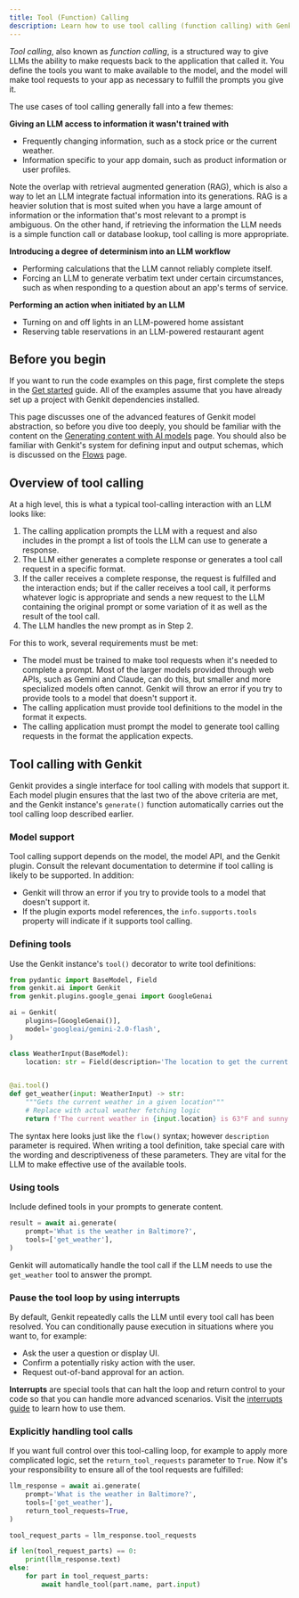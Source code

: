 ```yaml
---
title: Tool (Function) Calling
description: Learn how to use tool calling (function calling) with Genkit Python to give LLMs access to external information and actions.
---
```


_Tool calling_, also known as _function calling_, is a structured way to give
LLMs the ability to make requests back to the application that called it. You
define the tools you want to make available to the model, and the model will
make tool requests to your app as necessary to fulfill the prompts you give it.

The use cases of tool calling generally fall into a few themes:

**Giving an LLM access to information it wasn't trained with**

- Frequently changing information, such as a stock price or the current
  weather.
- Information specific to your app domain, such as product information or user
  profiles.

Note the overlap with retrieval augmented generation (RAG), which is also
a way to let an LLM integrate factual information into its generations. RAG is a
heavier solution that is most suited when you have a large amount of information
or the information that's most relevant to a prompt is ambiguous. On the other
hand, if retrieving the information the LLM needs is a simple function call or
database lookup, tool calling is more appropriate.

**Introducing a degree of determinism into an LLM workflow**

- Performing calculations that the LLM cannot reliably complete itself.
- Forcing an LLM to generate verbatim text under certain circumstances, such
  as when responding to a question about an app's terms of service.

**Performing an action when initiated by an LLM**

- Turning on and off lights in an LLM-powered home assistant
- Reserving table reservations in an LLM-powered restaurant agent

## Before you begin

If you want to run the code examples on this page, first complete the steps in
the [Get started](/python/docs/get-started/) guide. All of the examples assume that you
have already set up a project with Genkit dependencies installed.

This page discusses one of the advanced features of Genkit model abstraction, so
before you dive too deeply, you should be familiar with the content on the
[Generating content with AI models](/python/docs/reference/models/) page. You should also be familiar
with Genkit's system for defining input and output schemas, which is discussed
on the [Flows](/python/docs/reference/flows/) page.

## Overview of tool calling

At a high level, this is what a typical tool-calling interaction with an LLM
looks like:

1.  The calling application prompts the LLM with a request and also includes in
    the prompt a list of tools the LLM can use to generate a response.
2.  The LLM either generates a complete response or generates a tool call request
    in a specific format.
3.  If the caller receives a complete response, the request is fulfilled and the
    interaction ends; but if the caller receives a tool call, it performs
    whatever logic is appropriate and sends a new request to the LLM containing
    the original prompt or some variation of it as well as the result of the tool
    call.
4.  The LLM handles the new prompt as in Step 2.

For this to work, several requirements must be met:

- The model must be trained to make tool requests when it's needed to complete
  a prompt. Most of the larger models provided through web APIs, such as
  Gemini and Claude, can do this, but smaller and more specialized models
  often cannot. Genkit will throw an error if you try to provide tools to a
  model that doesn't support it.
- The calling application must provide tool definitions to the model in the
  format it expects.
- The calling application must prompt the model to generate tool calling
  requests in the format the application expects.

## Tool calling with Genkit

Genkit provides a single interface for tool calling with models that support it.
Each model plugin ensures that the last two of the above criteria are met, and
the Genkit instance's `generate()` function automatically carries out the tool
calling loop described earlier.

### Model support

Tool calling support depends on the model, the model API, and the Genkit plugin.
Consult the relevant documentation to determine if tool calling is likely to be
supported. In addition:

- Genkit will throw an error if you try to provide tools to a model that
  doesn't support it.
- If the plugin exports model references, the `info.supports.tools` property
  will indicate if it supports tool calling.

### Defining tools

Use the Genkit instance's `tool()` decorator to write tool definitions:

```python
from pydantic import BaseModel, Field
from genkit.ai import Genkit
from genkit.plugins.google_genai import GoogleGenai

ai = Genkit(
    plugins=[GoogleGenai()],
    model='googleai/gemini-2.0-flash',
)

class WeatherInput(BaseModel):
    location: str = Field(description='The location to get the current weather for')


@ai.tool()
def get_weather(input: WeatherInput) -> str:
    """Gets the current weather in a given location"""
    # Replace with actual weather fetching logic
    return f'The current weather in {input.location} is 63°F and sunny.'
```

The syntax here looks just like the `flow()` syntax; however `description`
parameter is required. When writing a tool definition, take special care
with the wording and descriptiveness of these parameters. They are vital
for the LLM to make effective use of the available tools.

### Using tools

Include defined tools in your prompts to generate content.

```python
result = await ai.generate(
    prompt='What is the weather in Baltimore?',
    tools=['get_weather'],
)
```

Genkit will automatically handle the tool call if the LLM needs to use the
`get_weather` tool to answer the prompt.

### Pause the tool loop by using interrupts

By default, Genkit repeatedly calls the LLM until every tool call has been
resolved. You can conditionally pause execution in situations where you want
to, for example:

- Ask the user a question or display UI.
- Confirm a potentially risky action with the user.
- Request out-of-band approval for an action.

**Interrupts** are special tools that can halt the loop and return control
to your code so that you can handle more advanced scenarios. Visit the
[interrupts guide](/python/docs/reference/interrupts/) to learn how to use them.

### Explicitly handling tool calls

If you want full control over this tool-calling loop, for example to
apply more complicated logic, set the `return_tool_requests` parameter to `True`.
Now it's your responsibility to ensure all of the tool requests are fulfilled:

```python
llm_response = await ai.generate(
    prompt='What is the weather in Baltimore?',
    tools=['get_weather'],
    return_tool_requests=True,
)

tool_request_parts = llm_response.tool_requests

if len(tool_request_parts) == 0:
    print(llm_response.text)
else:
    for part in tool_request_parts:
        await handle_tool(part.name, part.input)
```
